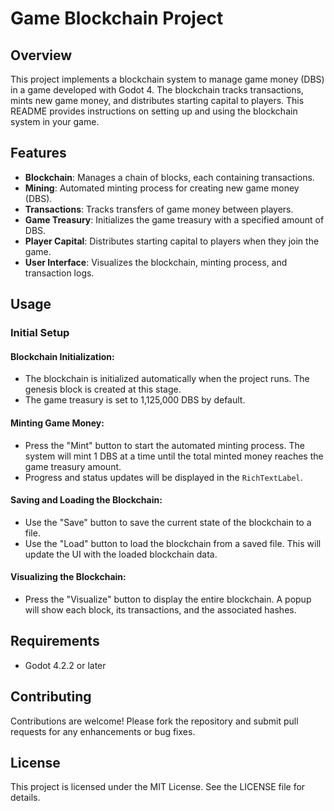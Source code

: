 # Game Blockchain Project

## Overview
This project implements a blockchain system to manage game money (DBS) in a game developed with Godot 4. The blockchain tracks transactions, mints new game money, and distributes starting capital to players. This README provides instructions on setting up and using the blockchain system in your game.

## Features
- **Blockchain**: Manages a chain of blocks, each containing transactions.
- **Mining**: Automated minting process for creating new game money (DBS).
- **Transactions**: Tracks transfers of game money between players.
- **Game Treasury**: Initializes the game treasury with a specified amount of DBS.
- **Player Capital**: Distributes starting capital to players when they join the game.
- **User Interface**: Visualizes the blockchain, minting process, and transaction logs.

## Usage

### Initial Setup

#### Blockchain Initialization:
- The blockchain is initialized automatically when the project runs. The genesis block is created at this stage.
- The game treasury is set to 1,125,000 DBS by default.

#### Minting Game Money:
- Press the "Mint" button to start the automated minting process. The system will mint 1 DBS at a time until the total minted money reaches the game treasury amount.
- Progress and status updates will be displayed in the `RichTextLabel`.

#### Saving and Loading the Blockchain:
- Use the "Save" button to save the current state of the blockchain to a file.
- Use the "Load" button to load the blockchain from a saved file. This will update the UI with the loaded blockchain data.

#### Visualizing the Blockchain:
- Press the "Visualize" button to display the entire blockchain. A popup will show each block, its transactions, and the associated hashes.

## Requirements
- Godot 4.2.2 or later

## Contributing
Contributions are welcome! Please fork the repository and submit pull requests for any enhancements or bug fixes.

## License
This project is licensed under the MIT License. See the LICENSE file for details.
